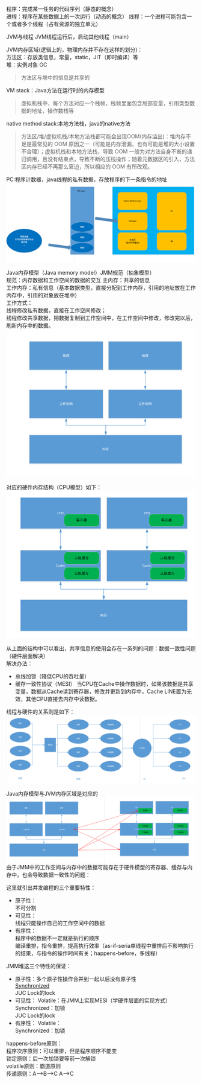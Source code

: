 程序：完成某一任务的代码序列（静态的概念）  
进程：程序在某些数据上的一次运行（动态的概念）
线程：一个进程可能包含一个或者多个线程（占有资源的独立单元）

JVM与线程
JVM线程运行后，启动其他线程（main）

JVM内存区域(逻辑上的，物理内存并不存在这样的划分)：  
方法区：存放类信息，常量，static，JIT（即时编译）等   
堆：实例对象 GC   
>方法区与堆中的信息是共享的  

VM stack：Java方法在运行时的内存模型  
>虚拟机栈中，每个方法对应一个栈帧，栈帧里面包含局部变量，引用类型数据的地址，操作数栈等  

native method stack:本地方法栈，java的native方法  

>方法区/堆/虚拟机栈/本地方法栈都可能会出现OOM(内存溢出)：堆内存不足是最常见的 OOM 原因之一（可能是内存泄漏，也有可能是堆的大小设置不合理）；虚拟机栈和本地方法栈，导致 OOM 一般为对方法自身不断的递归调用，且没有结束点，导致不断的压栈操作；随着元数据区的引入，方法区内存已经不再那么窘迫，所以相应的 OOM 有所改观。  

PC:程序计数器，java线程的私有数据，存放程序的下一条指令的地址    
![JVM内存区域](../../image/JVM/JVM内存区域.png)

Java内存模型（Java memory model）JMM规范（抽象模型）  
规范：内存数据和工作空间的数据的交互
主内存：共享的信息  
工作内存：私有信息（基本数据类型，直接分配到工作内存，引用的地址放在工作内存中，引用的对象放在堆中）  
工作方式：  
线程修改私有数据，直接在工作空间修改；    
线程修改共享数据，把数据复制到工作空间中，在工作空间中修改，修改完以后，刷新内存中的数据。
![Java内存模型](../../image/JVM/Java内存模型.png)


对应的硬件内存结构（CPU模型）如下：
![硬件模型](../../image/JVM/硬件模型.png)


从上面的结构中可以看出，共享信息的使用会存在一系列的问题：数据一致性问题（硬件层面解决）  
解决办法：  
* 总线加锁（降低CPU的吞吐量）  
* 缓存一致性协议（MESI）
    当CPU在Cache中操作数据时，如果该数据是共享变量，数据从Cache读到寄存器，修改并更新到内存中，Cache LINE置为无效，其他CPU直接去内存中读数据。  

线程与硬件的关系则是如下：
![线程与硬件](../../image/JVM/线程与硬件.png)

Java内存模型与JVM内存区域是对应的  
![JMM与硬件模型](../../image/JVM/JMM与硬件模型.png)  
由于JMM中的工作空间与内存中的数据可能存在于硬件模型的寄存器、缓存与内存中，也会导致数据一致性的问题：  

这里就引出并发编程的三个重要特性：  
* 原子性：  
    不可分割  
* 可见性：  
    线程只能操作自己的工作空间中的数据  
* 有序性：  
    程序中的数据不一定就是执行的顺序  
    编译重排，指令重排，提高执行效率（as-if-seria单线程中重排后不影响执行的结果，与指令的操作时间有关；happens-before，多线程）

JMM堆这三个特性的保证：  
* 原子性：多个原子性操作合并到一起以后没有原子性  
    [Synchronized](./Synchronized.md)  
    JUC Lock的lock
* 可见性：
    Volatile：在JMM上实现MESI（学硬件层面的实现方式）  
    Synchronized：加锁  
    JUC Lock的lock
* 有序性：
    Volatile：   
    Synchronized：加锁  

happens-before原则：  
程序次序原则：可以重排，但是程序顺序不能变  
锁定原则：后一次加锁要等前一次解锁   
volatile原则：霸道原则  
传递原则：A-->B-->C   A-->C